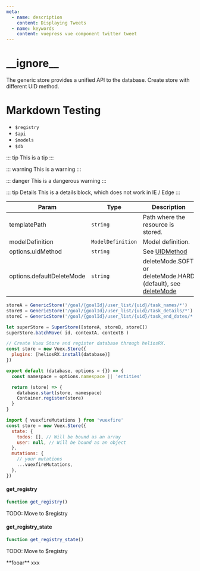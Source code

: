 ```yaml
---
meta:
  - name: description
    content: Displaying Tweets
  - name: keywords
    content: vuepress vue component twitter tweet
---
```


# \_\_ignore\_\_

The generic store provides a unified API to the database.
Create store with different UID method.

# Markdown Testing

- `$registry`
- `$api`
- `$models`
- `$db`

::: tip
This is a tip
:::

::: warning
This is a warning
:::

::: danger
This is a dangerous warning
:::

::: tip Details
This is a details block, which does not work in IE / Edge
:::

| Param                     | Type                | Description  |
| ------------------------- | ------------------- | ------------ |
| templatePath              | `string`            | Path where the resource is stored.
| modelDefinition           | `ModelDefinition`    | Model definition.
| options.uidMethod         | `string`            | See [UIDMethod](./database#UIDMethod)
| options.defaultDeleteMode | `string`            | deleteMode.SOFT or deleteMode.HARD (default), see [deleteMode](./database#DeleteMode)

```js
storeA = GenericStore('/goal/{goalId}/user_list/{uid}/task_names/*')
storeB = GenericStore('/goal/{goalId}/user_list/{uid}/task_details/*')
storeC = GenericStore('/goal/{goalId}/user_list/{uid}/task_end_dates/*')

let superStore = SuperStore([storeA, storeB, storeC])
superStore.batchMove( id, contextA, contextB )
```

```js
// Create Vuex Store and register database through heliosRX.
const store = new Vuex.Store({
  plugins: [heliosRX.install(database)]
})

export default (database, options = {}) => {
  const namespace = options.namespace || 'entities'

  return (store) => {
    database.start(store, namespace)
    Container.register(store)
  }
}

import { vuexfireMutations } from 'vuexfire'
const store = new Vuex.Store({
  state: {
    todos: [], // Will be bound as an array
    user: null, // Will be bound as an object
  },
  mutations: {
    // your mutations
    ...vuexfireMutations,
  },
})
```

#### get_registry

```js
function get_registry()
```

TODO: Move to $registry

#### get_registry_state

```js
function get_registry_state()
```

TODO: Move to $registry


<split display-text="Test">
**fooar** xxx
</split>
